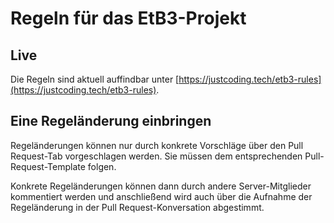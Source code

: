 # Regeln für das EtB3-Projekt

## Live
Die Regeln sind aktuell auffindbar unter [https://justcoding.tech/etb3-rules](https://justcoding.tech/etb3-rules).

## Eine Regeländerung einbringen
Regeländerungen können nur durch konkrete Vorschläge über den Pull Request-Tab vorgeschlagen werden. Sie müssen dem entsprechenden Pull-Request-Template folgen.

Konkrete Regeländerungen können dann durch andere Server-Mitglieder kommentiert werden und anschließend wird auch über die Aufnahme der Regeländerung in der Pull Request-Konversation abgestimmt. 